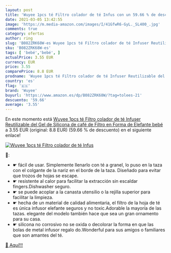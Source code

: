 ```yaml
---
layout: post
title: 'Wuyee 1pcs té Filtro colador de té Infus con un 59.66 % de descuento'
date: 2021-03-05 13:42:55
image: 'https://m.media-amazon.com/images/I/41GfwR6-GyL._SL400_.jpg'
comments: true
category: ofertas
author: ring
slug: 'B082ZRK68W-es Wuyee 1pcs té Filtro colador de té Infuser Reutilizable...'
sku: 'B082ZRK68W-es'
tags: [ 'bebé','bebé', ]
actualPrice: 3.55 EUR
currency: EUR
price: 3.55
comparePrice: 8.8 EUR
prodname: 'Wuyee 1pcs té Filtro colador de té Infuser Reutilizable del Gel de Silicona de café de Filtro en Forma de Elefante bebé'
country: 'es'
flag: '🇪🇸'
brand: 'Wuyee'
buyurl: 'https://www.amazon.es/dp/B082ZRK68W/?tag=tolees-21'
descuento: '59.66'
average: '3.55'
---
```


En este momento está [Wuyee 1pcs té Filtro colador de té Infuser Reutilizable del Gel de Silicona de café de Filtro en Forma de Elefante bebé](https://www.amazon.es/dp/B082ZRK68W/?tag=tolees-21) a 3.55 EUR (original: 8.8 EUR) (59.66 %  de descuento) en el siguiente enlace!

[![Wuyee 1pcs té Filtro colador de té Infus](https://m.media-amazon.com/images/I/41GfwR6-GyL._SL400_.jpg)](https://www.amazon.es/dp/B082ZRK68W/?tag=tolees-21)

🔎:

- ☛ fácil de usar. Simplemente llenarlo con té a granel, lo puso en la taza con el colgante de la nariz en el borde de la taza. Diseñado para evitar que trozos de hojas se escape.
- ☛ resistente al calor para facilitar la extracción sin escaldar fingers.Dishwasher seguro.
- ☛ se puede acoplar a la canasta utensilio o la rejilla superior para facilitar la limpieza.
- ☛ hecha de un material de calidad alimentaria, el filtro de la hoja de té es única infusor elefante seguros y no toxic.Adorable la mayoría de las tazas. elegante del modelo también hace que sea un gran ornamento para su casa.
- ☛ silicona no corrosivo no se oxida o decolorar la forma en que las bolas de metal infusor regalo do.Wonderful para sus amigos o familiares que son amantes del té.

[🛒 Aquí!!!](https://www.amazon.es/dp/B082ZRK68W/?tag=tolees-21)
